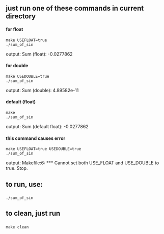 ## just run one of these commands in current directory

#### for float
    make USEFLOAT=true
    ./sum_of_sin
output: Sum (float): -0.0277862

#### for double
    make USEDOUBLE=true
    ./sum_of_sin
output: Sum (double): 4.89582e-11

#### default (float)
    make
    ./sum_of_sin
output: Sum (default float): -0.0277862


#### this command causes error
    make USEFLOAT=true USEDOUBLE=true
    ./sum_of_sin
output: Makefile:6: *** Cannot set both USE_FLOAT and USE_DOUBLE to true.  Stop.

## to run, use:

#####
    ./sum_of_sin

## to clean, just run

#####
    make clean
